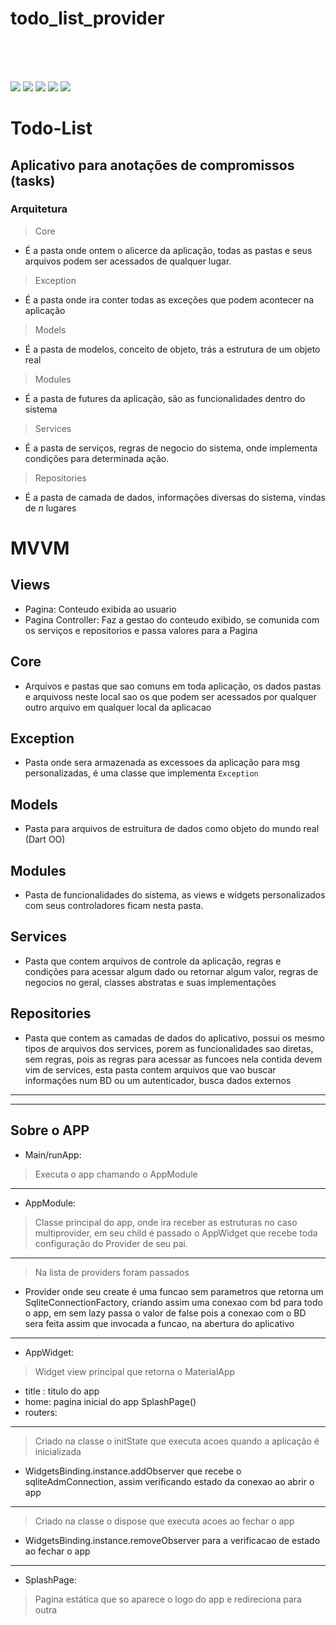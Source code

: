 # todo_list_provider

<br>
<br>
<br>

![](/Img/todo_login.jpg)
![](/Img/todo_cadastro.jpg)
![](/Img/todo_drawer.jpg)
![](/Img/todo_new.jpg)
![](/Img/todo_tasks.jpg)

# Todo-List

## Aplicativo para anotações de compromissos (tasks)

### Arquitetura

>Core

- É a pasta onde ontem o alicerce da aplicação, todas as pastas e seus arquivos podem ser acessados de qualquer lugar.

>Exception

- É a pasta onde ira conter todas as exceções que podem acontecer na aplicação

>Models

- É a pasta de modelos, conceito de objeto, trás a estrutura de um objeto real

>Modules

- É a pasta de futures da aplicação, são as funcionalidades dentro do sistema

>Services

- É a pasta de serviços, regras de negocio do sistema, onde implementa condições para determinada ação.

>Repositories

- É a pasta de camada de dados, informações diversas do sistema, vindas de <i>n</i> lugares

# MVVM

## Views

- Pagina: Conteudo exibida ao usuario
- Pagina Controller: Faz a gestao do conteudo exibido, se comunida com os serviços e repositorios e passa valores para a Pagina

## Core

- Arquivos e pastas que sao comuns em toda aplicação, os dados pastas e arquivoss neste local sao os que podem ser acessados por qualquer outro arquivo em qualquer local da aplicacao

## Exception

- Pasta onde sera armazenada as excessoes da aplicação para msg personalizadas, é uma classe que implementa ```Exception```

## Models

- Pasta para arquivos de estruitura de dados como objeto do mundo real (Dart OO)

## Modules

- Pasta de funcionalidades do sistema, as views e widgets personalizados com seus controladores ficam nesta pasta.

## Services

- Pasta que contem arquivos de controle da aplicação, regras e condições para acessar algum dado ou retornar algum valor, regras de negocios no geral, classes abstratas e suas implementações

## Repositories

- Pasta que contem as camadas de dados do aplicativo, possui os mesmo tipos de arquivos dos services, porem as funcionalidades sao diretas, sem regras, pois as regras para acessar as funcoes nela contida devem vim de services, esta pasta contem arquivos que vao buscar informações num BD ou um autenticador, busca dados externos

***
***

## Sobre o APP

- Main/runApp:

>Executa o app chamando o AppModule
***

- AppModule:

>Classe principal do app, onde ira receber as estruturas no caso multiprovider, em seu child é passado o AppWidget que recebe toda configuração do Provider de seu pai.
***
>Na lista de providers foram passados

- Provider onde seu create é uma funcao sem parametros que retorna um SqliteConnectionFactory, criando assim uma conexao com bd para todo o app, em sem lazy passa o valor de false pois a conexao com o BD sera feita assim que invocada a funcao, na abertura do aplicativo

***

- AppWidget:

>Widget view principal que retorna o MaterialApp

- title : titulo do app
- home: pagina inicial do app SplashPage()
- routers:

***
>Criado na classe o initState que executa acoes quando a aplicação é inicializada

- WidgetsBinding.instance.addObserver que recebe o sqliteAdmConnection, assim verificando estado da conexao ao abrir o app

***
>Criado na classe o dispose que executa acoes ao fechar o app

- WidgetsBinding.instance.removeObserver para a verificacao de estado ao fechar o app

***

- SplashPage:

> Pagina estática que so aparece o logo do app e redireciona para outra
